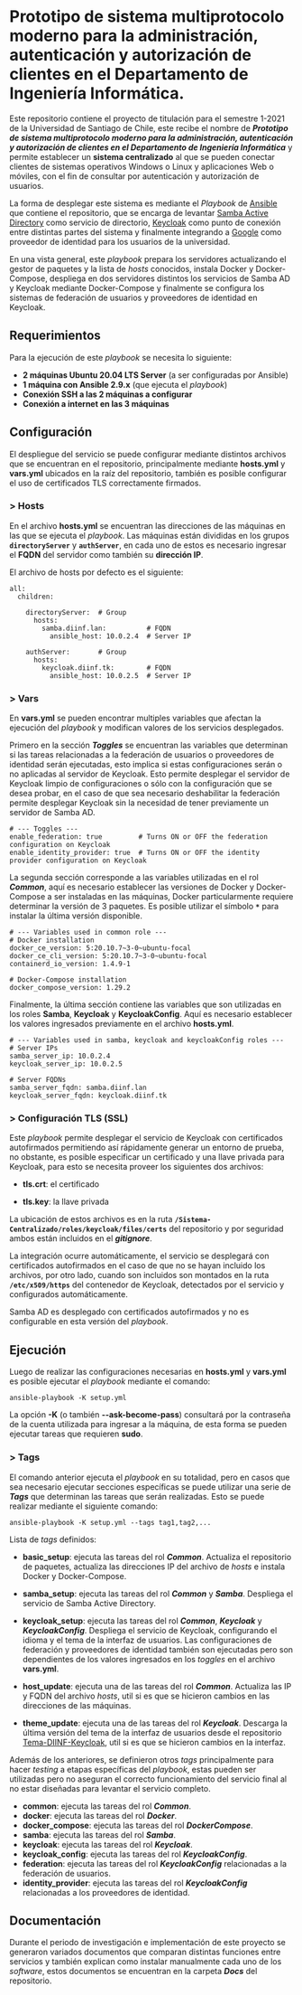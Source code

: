 # Prototipo de sistema multiprotocolo moderno para la administración, autenticación y autorización de clientes en el Departamento de Ingeniería Informática.

Este repositorio contiene el proyecto de titulación para el semestre 1-2021 de la Universidad de Santiago de Chile, este recibe el nombre de ***Prototipo de sistema multiprotocolo moderno para la administración, autenticación y autorización de clientes en el Departamento de Ingeniería Informática*** y permite establecer un **sistema centralizado** al que se pueden conectar clientes de sistemas operativos Windows o Linux y aplicaciones Web o móviles, con el fin de consultar por autenticación y autorización de usuarios.

La forma de desplegar este sistema es mediante el *Playbook* de [Ansible](https://www.ansible.com/) que contiene el repositorio, que se encarga de levantar [Samba Active Directory](https://www.samba.org/) como servicio de directorio, [Keycloak](https://www.keycloak.org/) como punto de conexión entre distintas partes del sistema y finalmente integrando a [Google](https://developers.google.com/identity/protocols/oauth2/openid-connect) como proveedor de identidad para los usuarios de la universidad.

En una vista general, este *playbook* prepara los servidores actualizando el gestor de paquetes y la lista de *hosts* conocidos, instala Docker y Docker-Compose, despliega en dos servidores distintos los servicios de Samba AD y Keycloak mediante Docker-Compose y finalmente se configura los sistemas de federación de usuarios y proveedores de identidad en Keycloak.

## Requerimientos

Para la ejecución de este *playbook* se necesita lo siguiente:

 - **2 máquinas Ubuntu 20.04 LTS Server** (a ser configuradas por Ansible)
 - **1 máquina con Ansible 2.9.x** (que ejecuta el *playbook*)
 - **Conexión SSH a las 2 máquinas a configurar**
 - **Conexión a internet en las 3 máquinas**

## Configuración

El despliegue del servicio se puede configurar mediante distintos archivos que se encuentran en el repositorio, principalmente mediante **hosts.yml** y **vars.yml** ubicados en la raíz del repositorio, también es posible configurar el uso de certificados TLS correctamente firmados.

### > Hosts

En el archivo **hosts.yml** se encuentran las direcciones de las máquinas en las que se ejecuta el *playbook*. Las máquinas están divididas en los grupos **`directoryServer`** y **`authServer`**, en cada uno de estos es necesario ingresar el **FQDN** del servidor como también su **dirección IP**.

El archivo de hosts por defecto es el siguiente:

    all:
      children:
      
        directoryServer:  # Group
          hosts:
            samba.diinf.lan:          # FQDN
              ansible_host: 10.0.2.4  # Server IP
              
        authServer:       # Group
          hosts:
            keycloak.diinf.tk:        # FQDN
              ansible_host: 10.0.2.5  # Server IP

### > Vars

En **vars.yml** se pueden encontrar multiples variables que afectan la ejecución del *playbook* y modifican valores de los servicios desplegados. 

Primero en la sección ***Toggles*** se encuentran las variables que determinan si las tareas relacionadas a la federación de usuarios o proveedores de identidad serán ejecutadas, esto implica si estas configuraciones serán o no aplicadas al servidor de Keycloak. Esto permite desplegar el servidor de Keycloak limpio de configuraciones o sólo con la configuración que se desea probar, en el caso de que sea necesario deshabilitar la federación permite desplegar Keycloak sin la necesidad de tener previamente un servidor de Samba AD.

    # --- Toggles ---
    enable_federation: true	        # Turns ON or OFF the federation configuration on Keycloak
    enable_identity_provider: true	# Turns ON or OFF the identity provider configuration on Keycloak

La segunda sección corresponde a las variables utilizadas en el rol ***Common***, aquí es necesario establecer las versiones de Docker y Docker-Compose a ser instaladas en las máquinas, Docker particularmente requiere determinar la versión de 3 paquetes. Es posible utilizar el símbolo **`*`** para instalar la última versión disponible.

    # --- Variables used in common role ---
    # Docker installation
    docker_ce_version: 5:20.10.7~3-0~ubuntu-focal
    docker_ce_cli_version: 5:20.10.7~3-0~ubuntu-focal
    containerd_io_version: 1.4.9-1
    
    # Docker-Compose installation
    docker_compose_version: 1.29.2

Finalmente, la última sección contiene las variables que son utilizadas en los roles **Samba**, **Keycloak** y **KeycloakConfig**. Aquí es necesario establecer los valores ingresados previamente en el archivo **hosts.yml**.

    # --- Variables used in samba, keycloak and keycloakConfig roles ---
    # Server IPs
    samba_server_ip: 10.0.2.4
    keycloak_server_ip: 10.0.2.5
    
    # Server FQDNs
    samba_server_fqdn: samba.diinf.lan
    keycloak_server_fqdn: keycloak.diinf.tk

### > Configuración TLS (SSL)

Este *playbook* permite desplegar el servicio de Keycloak con certificados autofirmados permitiendo así rápidamente generar un entorno de prueba, no obstante, es posible especificar un certificado y una llave privada para Keycloak, para esto se necesita proveer los siguientes dos archivos:

-  **tls.crt**: el certificado

-  **tls.key**: la llave privada

La ubicación de estos archivos es en la ruta **`/Sistema-Centralizado/roles/keycloak/files/certs`** del repositorio y por seguridad ambos están incluidos en el ***gitignore***.

La integración ocurre automáticamente, el servicio se desplegará con certificados autofirmados en el caso de que no se hayan incluido los archivos, por otro lado, cuando son incluidos son montados en la ruta **`/etc/x509/https`** del contenedor de Keycloak, detectados por el servicio y configurados automáticamente.

Samba AD es desplegado con certificados autofirmados y no es configurable en esta versión del *playbook*.

## Ejecución

Luego de realizar las configuraciones necesarias en **hosts.yml** y **vars.yml** es posible ejecutar el *playbook* mediante el comando:

    ansible-playbook -K setup.yml

La opción **-K** (o también **-\-ask-become-pass**) consultará por la contraseña de la cuenta utilizada para ingresar a la máquina, de esta forma se pueden ejecutar tareas que requieren **sudo**.

### > Tags

El comando anterior ejecuta el *playbook* en su totalidad, pero en casos que sea necesario ejecutar secciones específicas se puede utilizar una serie de ***Tags*** que determinan las tareas que serán realizadas. Esto se puede realizar mediante el siguiente comando:

    ansible-playbook -K setup.yml --tags tag1,tag2,...

Lista de *tags* definidos:

 - **basic_setup**: ejecuta las tareas del rol ***Common***. Actualiza el repositorio de paquetes, actualiza las direcciones IP del archivo de *hosts* e instala Docker y Docker-Compose.

 - **samba_setup**: ejecuta las tareas del rol ***Common*** y ***Samba***. Despliega el servicio de Samba Active Directory.

 - **keycloak_setup**: ejecuta las tareas del rol ***Common***, ***Keycloak*** y ***KeycloakConfig***. Despliega el servicio de Keycloak, configurando el idioma y el tema de la interfaz de usuarios. Las configuraciones de federación y proveedores de identidad también son ejecutadas pero son dependientes de los valores ingresados en los *toggles* en el archivo **vars.yml**.

 - **host_update**: ejecuta una de las tareas del rol ***Common***. Actualiza las IP y FQDN del archivo *hosts*, util si es que se hicieron cambios en las direcciones de las máquinas.

 - **theme_update**: ejecuta una de las tareas del rol ***Keycloak***. Descarga la última versión del tema de la interfaz de usuarios desde el repositorio [Tema-DIINF-Keycloak](https://github.com/RobertoLillo/Tema-DIINF-Keycloak), util si es que se hicieron cambios en la interfaz.

Además de los anteriores, se definieron otros *tags* principalmente para hacer *testing* a etapas específicas del *playbook*, estas pueden ser utilizadas pero no aseguran el correcto funcionamiento del servicio final al no estar diseñadas para levantar el servicio completo.

 - **common**: ejecuta las tareas del rol ***Common***.
 - **docker**: ejecuta las tareas del rol ***Docker***.
 - **docker_compose**: ejecuta las tareas del rol ***DockerCompose***.
 - **samba**: ejecuta las tareas del rol ***Samba***.
 - **keycloak**: ejecuta las tareas del rol ***Keycloak***.
 - **keycloak_config**: ejecuta las tareas del rol ***KeycloakConfig***.
 - **federation**: ejecuta las tareas del rol ***KeycloakConfig*** relacionadas a la federación de usuarios.
 - **identity_provider**: ejecuta las tareas del rol ***KeycloakConfig*** relacionadas a los proveedores de identidad.

## Documentación

Durante el periodo de investigación e implementación de este proyecto se generaron variados documentos que comparan distintas funciones entre servicios y también explican como instalar manualmente cada uno de los *software*, estos documentos se encuentran en la carpeta ***Docs*** del repositorio.
